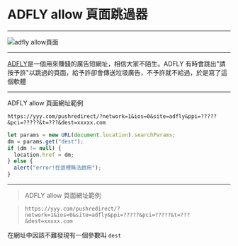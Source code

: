 # ADFLY allow 頁面跳過器

---

![adfly allow頁面](/articles/files/1.1.png)

---

[ADFLY](https://adf.ly)是一個用來賺錢的廣告短網址，相信大家不陌生。ADFLY 有時會跳出"請按予許"以跳過的頁面，給予許卻會傳送垃圾廣告，不予許就不給過，於是寫了這個軟體

---

ADFLY allow 頁面網址範例

`https://yyy.com/pushredirect/?network=1&ios=0&site=adfly&ppi=?????&pci=?????&t=???&dest=xxxxx.com`

```js
let params = new URL(document.location).searchParams;
dm = params.get("dest");
if (dm != null) {
  location.href = dm;
} else {
  alert("error!在這裡無法啟用");
}
```

---

> ADFLY allow 頁面網址範例

> `https://yyy.com/pushredirect/?network=1&ios=0&site=adfly&ppi=?????&pci=?????&t=???&dest=xxxxx.com`

在網址中因該不難發現有一個參數叫 `dest`
